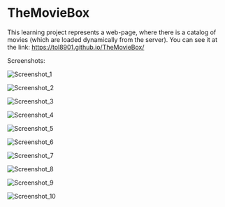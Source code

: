# TheMovieBox
This learning project represents a web-page, where there is a catalog of movies (which are loaded dynamically from the server).
You can see it at the link: https://tol8901.github.io/TheMovieBox/

Screenshots:

![Screenshot_1](https://user-images.githubusercontent.com/39213432/90137168-ea504100-dd7d-11ea-81d1-b51177a58414.png)

![Screenshot_2](https://user-images.githubusercontent.com/39213432/90137323-2be0ec00-dd7e-11ea-86b2-846faa0c9535.png)

![Screenshot_3](https://user-images.githubusercontent.com/39213432/90137364-37ccae00-dd7e-11ea-9a0a-98541f61e764.png)

![Screenshot_4](https://user-images.githubusercontent.com/39213432/90138147-3bad0000-dd7f-11ea-8ee7-aec92432d3b5.png)

![Screenshot_5](https://user-images.githubusercontent.com/39213432/90138152-3cde2d00-dd7f-11ea-9a91-d7e33c235f55.png)

![Screenshot_6](https://user-images.githubusercontent.com/39213432/90138156-3e0f5a00-dd7f-11ea-8181-3a281e678ffa.png)

![Screenshot_7](https://user-images.githubusercontent.com/39213432/90138158-3f408700-dd7f-11ea-99b5-ab6aabf8d891.png)

![Screenshot_8](https://user-images.githubusercontent.com/39213432/90138160-4071b400-dd7f-11ea-8f55-ed0a53c53fb9.png)

![Screenshot_9](https://user-images.githubusercontent.com/39213432/90138165-410a4a80-dd7f-11ea-8ffa-a69df1e19291.png)

![Screenshot_10](https://user-images.githubusercontent.com/39213432/90138168-41a2e100-dd7f-11ea-9c11-00440fe337ed.png)


